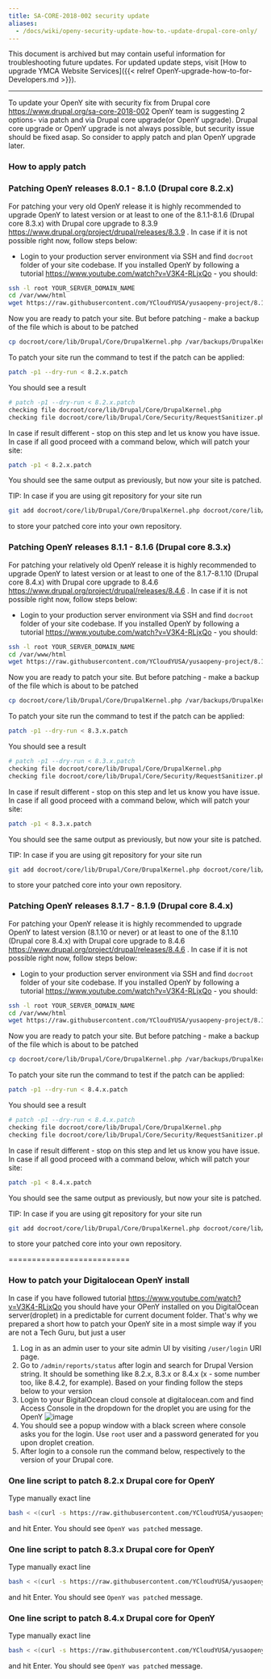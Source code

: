 ```yaml
---
title: SA-CORE-2018-002 security update
aliases:
  - /docs/wiki/openy-security-update-how-to.-update-drupal-core-only/
---
```


This document is archived but may contain useful information for troubleshooting future updates. For updated update steps, visit [How to upgrade YMCA Website Services]({{< relref OpenY-upgrade-how-to-for-Developers.md >}}).

---

To update your OpenY site with security fix from Drupal core https://www.drupal.org/sa-core-2018-002
OpenY team is suggesting 2 options- via patch and via Drupal core upgrade(or OpenY upgrade).
Drupal core upgrade or OpenY upgrade is not always possible, but security issue should be fixed asap.
So consider to apply patch and plan OpenY upgrade later.

### How to apply patch

### Patching OpenY releases 8.0.1 - 8.1.0 (Drupal core 8.2.x)

For patching your very old OpenY release it is highly recommended to upgrade OpenY to latest version or at least to one of the 8.1.1-8.1.6 (Drupal core 8.3.x) with Drupal core upgrade to 8.3.9 https://www.drupal.org/project/drupal/releases/8.3.9 . In case if it is not possible right now, follow steps below:
* Login to your production server environment via SSH and find ```docroot``` folder of your site codebase. If you installed OpenY by following a tutorial https://www.youtube.com/watch?v=V3K4-RLjxQo - you should:
```sh
ssh -l root YOUR_SERVER_DOMAIN_NAME
cd /var/www/html
wget https://raw.githubusercontent.com/YCloudYUSA/yusaopeny-project/8.1.x/scripts/patches/8.2.x.patch
```
Now you are ready to patch your site. But before patching - make a backup of the file which is about to be patched
```sh
cp docroot/core/lib/Drupal/Core/DrupalKernel.php /var/backups/DrupalKernel.php
```
To patch your site run the command to test if the patch can be applied:
```sh
patch -p1 --dry-run < 8.2.x.patch
```
You should see a result
```sh
# patch -p1 --dry-run < 8.2.x.patch
checking file docroot/core/lib/Drupal/Core/DrupalKernel.php
checking file docroot/core/lib/Drupal/Core/Security/RequestSanitizer.php
```
In case if result different - stop on this step and let us know you have issue.
In case if all good proceed with a command below, which will patch your site:
```sh
patch -p1 < 8.2.x.patch
```
You should see the same output as previously, but now your site is patched.

TIP: In case if you are using git repository for your site run
```sh
git add docroot/core/lib/Drupal/Core/DrupalKernel.php docroot/core/lib/Drupal/Core/Security && git commit -m "Patching OpenY core" && git push
```
to store your patched core into your own repository.

### Patching OpenY releases 8.1.1 - 8.1.6 (Drupal core 8.3.x)

For patching your relatively old OpenY release it is highly recommended to upgrade OpenY to latest version or at least to one of the 8.1.7-8.1.10 (Drupal core 8.4.x) with Drupal core upgrade to 8.4.6 https://www.drupal.org/project/drupal/releases/8.4.6 . In case if it is not possible right now, follow steps below:
* Login to your production server environment via SSH and find ```docroot``` folder of your site codebase. If you installed OpenY by following a tutorial https://www.youtube.com/watch?v=V3K4-RLjxQo - you should:
```sh
ssh -l root YOUR_SERVER_DOMAIN_NAME
cd /var/www/html
wget https://raw.githubusercontent.com/YCloudYUSA/yusaopeny-project/8.1.x/scripts/patches/8.3.x.patch
```
Now you are ready to patch your site. But before patching - make a backup of the file which is about to be patched
```sh
cp docroot/core/lib/Drupal/Core/DrupalKernel.php /var/backups/DrupalKernel.php
```
To patch your site run the command to test if the patch can be applied:
```sh
patch -p1 --dry-run < 8.3.x.patch
```
You should see a result
```sh
# patch -p1 --dry-run < 8.3.x.patch
checking file docroot/core/lib/Drupal/Core/DrupalKernel.php
checking file docroot/core/lib/Drupal/Core/Security/RequestSanitizer.php
```
In case if result different - stop on this step and let us know you have issue.
In case if all good proceed with a command below, which will patch your site:
```sh
patch -p1 < 8.3.x.patch
```
You should see the same output as previously, but now your site is patched.

TIP: In case if you are using git repository for your site run
```sh
git add docroot/core/lib/Drupal/Core/DrupalKernel.php docroot/core/lib/Drupal/Core/Security && git commit -m "Patching OpenY core" && git push
```
to store your patched core into your own repository.

### Patching OpenY releases 8.1.7 - 8.1.9 (Drupal core 8.4.x)

For patching your OpenY release it is highly recommended to upgrade OpenY to latest version (8.1.10 or never) or at least to one of the 8.1.10 (Drupal core 8.4.x) with Drupal core upgrade to 8.4.6 https://www.drupal.org/project/drupal/releases/8.4.6 . In case if it is not possible right now, follow steps below:
* Login to your production server environment via SSH and find ```docroot``` folder of your site codebase. If you installed OpenY by following a tutorial https://www.youtube.com/watch?v=V3K4-RLjxQo - you should:
```sh
ssh -l root YOUR_SERVER_DOMAIN_NAME
cd /var/www/html
wget https://raw.githubusercontent.com/YCloudYUSA/yusaopeny-project/8.1.x/scripts/patches/8.4.x.patch
```
Now you are ready to patch your site. But before patching - make a backup of the file which is about to be patched
```sh
cp docroot/core/lib/Drupal/Core/DrupalKernel.php /var/backups/DrupalKernel.php
```
To patch your site run the command to test if the patch can be applied:
```sh
patch -p1 --dry-run < 8.4.x.patch
```
You should see a result
```sh
# patch -p1 --dry-run < 8.4.x.patch
checking file docroot/core/lib/Drupal/Core/DrupalKernel.php
checking file docroot/core/lib/Drupal/Core/Security/RequestSanitizer.php
```
In case if result different - stop on this step and let us know you have issue.
In case if all good proceed with a command below, which will patch your site:
```sh
patch -p1 < 8.4.x.patch
```
You should see the same output as previously, but now your site is patched.

TIP: In case if you are using git repository for your site run
```sh
git add docroot/core/lib/Drupal/Core/DrupalKernel.php docroot/core/lib/Drupal/Core/Security && git commit -m "Patching OpenY core" && git push
```
to store your patched core into your own repository.

==========================

### How to patch your Digitalocean OpenY install

In case if you have followed tutorial https://www.youtube.com/watch?v=V3K4-RLjxQo you should have your OPenY installed on you DigitalOcean server(droplet) in a predictable for current document folder. That's why we prepared a short how to patch your OpenY site in a most simple way if you are not a Tech Guru, but just a user
1. Log in as an admin user to your site admin UI by visiting ```/user/login``` URI page.
2. Go to ```/admin/reports/status``` after login and search for Drupal Version string. It should be something like 8.2.x, 8.3.x or 8.4.x (x - some number too, like 8.4.2, for example). Based on your finding follow the steps below to your version
3. Login to your ВigitalOcean cloud console at digitalocean.com and find Access Console in the dropdown for the droplet you are using for the OpenY ![image](https://user-images.githubusercontent.com/563412/38104705-b2ebf8fe-3392-11e8-8c27-55db3ed032ff.png)
4. You should see a popup window with a black screen where console asks you for the login. Use ```root``` user and a password generated for you upon droplet creation.
5. After login to a console run the command below, respectively to the version of your Drupal core.

### One line script to patch 8.2.x Drupal core for OpenY

Type manually exact line

```sh
bash < <(curl -s https://raw.githubusercontent.com/YCloudYUSA/yusaopeny-project/8.1.x/scripts/patches/run8.2.x.sh)
```
and hit Enter.
You should see ```OpenY was patched``` message.

### One line script to patch 8.3.x Drupal core for OpenY

Type manually exact line

```sh
bash < <(curl -s https://raw.githubusercontent.com/YCloudYUSA/yusaopeny-project/8.1.x/scripts/patches/run8.3.x.sh)
```
and hit Enter.
You should see ```OpenY was patched``` message.

### One line script to patch 8.4.x Drupal core for OpenY

Type manually exact line

```sh
bash < <(curl -s https://raw.githubusercontent.com/YCloudYUSA/yusaopeny-project/8.1.x/scripts/patches/run8.2.x.sh)
```
and hit Enter.
You should see ```OpenY was patched``` message.

